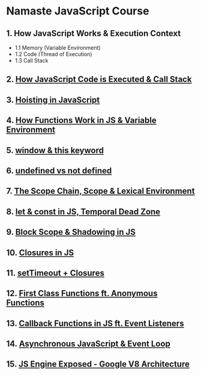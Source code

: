 # Namaste JavaScript Course

## 1. How JavaScript Works & Execution Context
- 1.1 Memory (Variable Environment)
- 1.2 Code (Thread of Execution)
- 1.3 Call Stack

## 2. [How JavaScript Code is Executed & Call Stack](execution-context-demo.js)

## 3. [Hoisting in JavaScript](hoisting-demo.js)

## 4. [How Functions Work in JS & Variable Environment](functions-demo.js)

## 5. [window & this keyword](window-this-demo.js)

## 6. [undefined vs not defined](undefined-vs-notdefined-demo.js)

## 7. [The Scope Chain, Scope & Lexical Environment](scope-demo.js)

## 8. [let & const in JS, Temporal Dead Zone](let-and-const-demo.js)

## 9. [Block Scope & Shadowing in JS](block-scope-demo.js)

## 10. [Closures in JS](closures-demo.js)

## 11. [setTimeout + Closures](setTimeout-closures-demo.js)

## 12. [First Class Functions ft. Anonymous Functions](first-class-functions-demo.js)

## 13. [Callback Functions in JS ft. Event Listeners](callback-functions-demo.js)

## 14. [Asynchronous JavaScript & Event Loop](event-loop-demo.js)

## 15. [JS Engine Exposed - Google V8 Architecture](js-engine-demo.js)